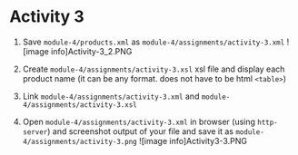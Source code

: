 # Activity 3

1. Save `module-4/products.xml` as `module-4/assignments/activity-3.xml`
![image info]Activity-3_2.PNG
2. Create `module-4/assignments/activity-3.xsl` xsl file and display each product name (it can be any format. does not have to be html `<table>`)

3. Link `module-4/assignments/activity-3.xml` and `module-4/assignments/activity-3.xsl`

4. Open `module-4/assignments/activity-3.xml` in browser (using `http-server`) and screenshot output of your file and save it as `module-4/assignments/activity-3.png`
![image info]Activity3-3.PNG
